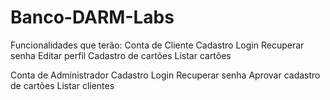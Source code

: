 # Banco-DARM-Labs

Funcionalidades que terão:
  Conta de Cliente
    Cadastro
    Login
    Recuperar senha
    Editar perfil
    Cadastro de cartões
    Listar cartões
    
  Conta de Administrador
    Cadastro
    Login
    Recuperar senha
    Aprovar cadastro de cartões
    Listar clientes
